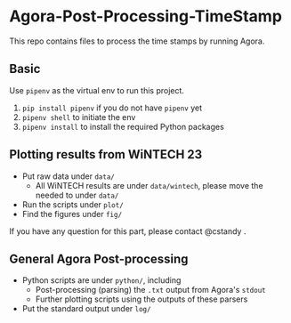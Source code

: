 # Agora-Post-Processing-TimeStamp

This repo contains files to process the time stamps by running Agora.

## Basic

Use `pipenv` as the virtual env to run this project.

1. `pip install pipenv` if you do not have `pipenv` yet
2. `pipenv shell` to initiate the env
3. `pipenv install` to install the required Python packages

## Plotting results from WiNTECH 23

* Put raw data under `data/`
    * All WiNTECH results are under `data/wintech`, please move the needed to under `data/`
* Run the scripts under `plot/`
* Find the figures under `fig/`

If you have any question for this part, please contact @cstandy .

## General Agora Post-processing

* Python scripts are under `python/`, including
    * Post-processing (parsing) the `.txt` output from Agora's `stdout`
    * Further plotting scripts using the outputs of these parsers
* Put the standard output under `log/`
